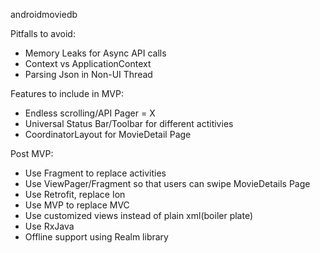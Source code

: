 androidmoviedb


Pitfalls to avoid:
* Memory Leaks for Async API calls
* Context vs ApplicationContext
* Parsing Json in Non-UI Thread


Features to include in MVP:

* Endless scrolling/API Pager = X
* Universal Status Bar/Toolbar for different actitivies
* CoordinatorLayout for MovieDetail Page


Post MVP:
* Use Fragment to replace activities
* Use ViewPager/Fragment so that users can swipe MovieDetails Page
* Use Retrofit, replace Ion
* Use MVP to replace MVC
* Use customized views instead of plain xml(boiler plate)
* Use RxJava
* Offline support using Realm library